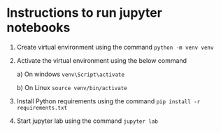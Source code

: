 # Instructions to run jupyter notebooks
1) Create virtual environment using the command `python -m venv venv`
2) Activate the virtual environment using the below command

    a) On windows `venv\Script\activate`
    
    b) On Linux `source venv/bin/activate`
3) Install Python requirements using the command `pip install -r requirements.txt`
4) Start jupyter lab using the command `jupyter lab`